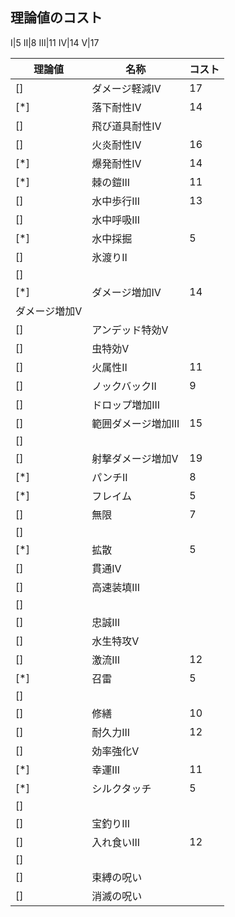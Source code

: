 ## 理論値のコスト
I|5
II|8
III|11
IV|14
V|17

理論値|名称|コスト
--|--|--
[]|ダメージ軽減IV|17
[*]|落下耐性IV|14
[]|飛び道具耐性IV
[]|火炎耐性IV|16
[*]|爆発耐性IV|14
[*]|棘の鎧III|11
[]|水中歩行III|13
[]|水中呼吸III
[*]|水中採掘|5
[]|氷渡りII
[]||
[*]|ダメージ増加IV|14
|ダメージ増加V
[]|アンデッド特効V
[]|虫特効V
[]|火属性II|11
[]|ノックバックII|9
[]|ドロップ増加III
[]|範囲ダメージ増加III|15
[]||
[]|射撃ダメージ増加V|19
[*]|パンチII|8
[*]|フレイム|5
[]|無限|7
[]||
[*]|拡散|5
[]|貫通IV
[]|高速装填III
[]|
[]|忠誠Ⅲ
[]|水生特攻Ⅴ
[]|激流Ⅲ|12
[*]|召雷|5
[]||
[]|修繕|10
[]|耐久力III|12
[]|効率強化V
[*]|幸運III|11
[*]|シルクタッチ|5
[]||
[]|宝釣りIII
[]|入れ食いIII|12
[]||
[]|束縛の呪い
[]|消滅の呪い
